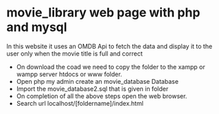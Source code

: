 # movie_library web page with php and mysql

In this website it uses an OMDB Api to fetch the data and display it to the user only when the movie title is full and correct

* On download the coad we need to copy the folder to the xampp or wampp server htdocs or www folder.
* Open php my admin create an movie_database Database
* Import the movie_database2.sql that is given in folder
* On completion of all the above steps open the web browser.
* Search url localhost/[foldername]/index.html
